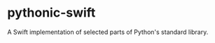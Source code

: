 pythonic-swift
==============

A Swift implementation of selected parts of Python's standard library.

